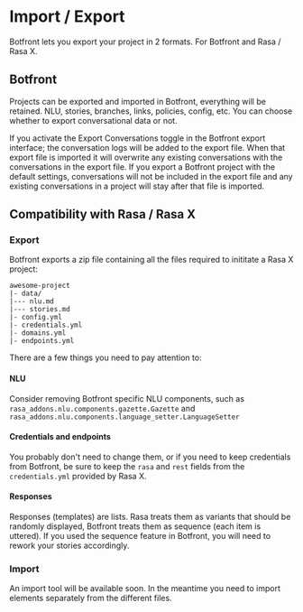 # Import / Export

Botfront lets you export your project in 2 formats. For Botfront and Rasa / Rasa X.

## Botfront
Projects can be exported and imported in Botfront, everything will be retained. NLU, stories, branches, links, policies, config, etc. You can choose whether to export conversational data or not.

If you activate the Export Conversations toggle in the Botfront export interface; the conversation logs will be added to the export file. When that export file is imported it will overwrite any existing conversations with the conversations in the export file.
If you export a Botfront project with the default settings, conversations will not be included in the export file and any existing conversations in a project will stay after that file is imported.

## Compatibility with Rasa / Rasa X

### Export

Botfront exports a zip file containing all the files required to inititate a Rasa X project:

```
awesome-project
|- data/
|--- nlu.md
|--- stories.md
|- config.yml
|- credentials.yml
|- domains.yml
|- endpoints.yml
```

There are a few things you need to pay attention to:

#### NLU
Consider removing Botfront specific NLU components, such as `rasa_addons.nlu.components.gazette.Gazette` and `rasa_addons.nlu.components.language_setter.LanguageSetter`

#### Credentials and endpoints
You probably don't need to change them, or if you need to keep credentials from Botfront, be sure to keep the `rasa` and `rest` fields from the `credentials.yml` provided by Rasa X.

#### Responses
Responses (templates) are lists. Rasa treats them as variants that should be randomly displayed, Botfront treats them as sequence (each item is uttered). If you used the sequence feature in Botfront, you will need to rework your stories accordingly.

### Import
An import tool will be available soon. In the meantime you need to import elements separately from the different files.